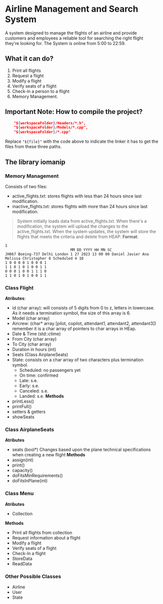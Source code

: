 # Airline  Management and Search System
A system designed to manage the flights of an airline and provide customers and employees a reliable tool for searching the right flight they're looking for. The System is online from 5:00 to 22:59.

## What it can do?
1. Print all flights
2. Request a flight
3. Modify a flight
4. Verify seats of a flight
5. Check-in a person to a flight
6. Memory Management.

## Important Note: How to compile the project?
```json
	"${workspaceFolder}/Headers/*.h",
	"${workspaceFolder}/Models/*.cpp",
	"${workspaceFolder}/*.cpp"
```
Replace `"${file}"` with the code above to indicate the linker it has to get the files from these three paths.

## The library iomanip


### Memory Management
Consists of two files:
- active\_flights.txt: stores flights with less than 24 hours since last modification.
- inactive\_flights.txt: stores flights with more than 24 hours since last modification.
> System initially loads data from active\_flights.txt. When there's a modification, the system will upload the changes to the active\_flights.txt. When the system updates, the system will store the flights that meets the criteria and delete from HEAP. **Format**:
```
1
                              MM DD YYYY HH MN SC
JH867 Boeing-737 Delhi London 1 27 2023 13 00 00 Daniel Javier Ana Melissa Christopher 8 Scheduled 4 10
1 0 0 0 0 1 0 0 0 1
1 1 0 1 0 1 0 0 1 1
0 0 0 1 0 0 1 1 1 0
1 1 0 1 0 1 0 0 1 1
```

### Class Flight
**Atributes**:
- id (char array): will consists of 5 digits from 0 to z, letters in lowercase. As it needs a termination symbol, the size of this array is 6.
- Model (char array)
- Aircrew: (char* array [pilot, copilot, attendant1, attendant2, attendant3]) remember it is a char array of pointers to char arrays in HEap.
- Date & Time (std::ctime)
- From City (char array) 
- To City (char array)
- Duration in hours (int)
- Seats (Class AirplaneSeats)
- State: consists on a char array of two characters plus termination symbol.
    - Scheduled: no passengers yet
    - On time: confirmed
    - Late: s.e.
    - Early: s.e.
    - Canceled: s.e.
    - Landed: s.e.
**Methods**
- printLess()
- printFull()
- setters & getters
- showSeats

### Class AirplaneSeats
**Atributes**
- seats (bool\*) Changes based upon the plane technical specifications when creating a new flight
**Methods**
- assign(int)
- print()
- capacity()
- doFitsMinRequirements()
- doFitsInPlane(int)

### Class Menu
**Atributes**
- Collection

**Methods**
- Print all flights from collection
- Request information about a flight
- Modify a flight
- Verify seats of a flight
- Check-In a flight
- StoreData
- ReadData

### Other Possible Classes
- Airline
- User
- State
